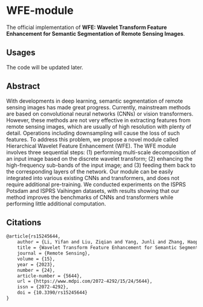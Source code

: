 # WFE-module
The official implementation of **WFE: Wavelet Transform Feature Enhancement for Semantic Segmentation of Remote Sensing Images**.

## Usages
The code will be updated later.

## Abstract
With developments in deep learning, semantic segmentation of remote sensing images has made great progress. Currently, mainstream methods are based on convolutional neural networks (CNNs) or vision transformers. However, these methods are not very effective in extracting features from remote sensing images, which are usually of high resolution with plenty of detail. Operations including downsampling will cause the loss of such features. To address this problem, we propose a novel module called Hierarchical Wavelet Feature Enhancement (WFE). The WFE module involves three sequential steps: (1) performing multi-scale decomposition of an input image based on the discrete wavelet transform; (2) enhancing the high-frequency sub-bands of the input image; and (3) feeding them back to the corresponding layers of the network. Our module can be easily integrated into various existing CNNs and transformers, and does not require additional pre-training. We conducted experiments on the ISPRS Potsdam and ISPRS Vaihingen datasets, with results showing that our method improves the benchmarks of CNNs and transformers while performing little additional computation.

## Citations
```latex
@article{rs15245644,
    author = {Li, Yifan and Liu, Ziqian and Yang, Junli and Zhang, Haopeng},
    title = {Wavelet Transform Feature Enhancement for Semantic Segmentation of Remote Sensing Images},
    journal = {Remote Sensing},
    volume = {15},
    year = {2023},
    number = {24},
    article-number = {5644},
    url = {https://www.mdpi.com/2072-4292/15/24/5644},
    issn = {2072-4292},
    doi = {10.3390/rs15245644}
}
```
